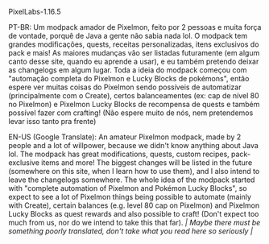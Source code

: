 PixelLabs-1.16.5

PT-BR: Um modpack amador de Pixelmon, feito por 2 pessoas e muita força de vontade, porquê de Java a gente não sabia nada lol.
O modpack tem grandes modificações, quests, receitas personalizadas, itens exclusivos do pack e mais!
As maiores mudanças vão ser listadas futuramente (em algum canto desse site, quando eu aprende a usar), e eu também pretendo deixar as changelogs em algum lugar.
Toda a ideia do modpack começou com "automação completa do Pixelmon e Lucky Blocks de pokémons", então espere ver muitas coisas do Pixelmon sendo possíveis de automatizar (principalmente com o Create), certos balanceamentes (ex: cap de nível 80 no Pixelmon) e Pixelmon Lucky Blocks de recompensa de quests e também possível fazer com crafting! (Não espere muito de nós, nem pretendemos levar isso tanto pra frente)

EN-US (Google Translate): An amateur Pixelmon modpack, made by 2 people and a lot of willpower, because we didn't know anything about Java lol.
The modpack has great modifications, quests, custom recipes, pack-exclusive items and more!
The biggest changes will be listed in the future (somewhere on this site, when I learn how to use them), and I also intend to leave the changelogs somewhere.
The whole idea of ​​the modpack started with "complete automation of Pixelmon and Pokémon Lucky Blocks", so expect to see a lot of Pixelmon things being possible to automate (mainly with Create), certain balances (e.g. level 80 cap on Pixelmon) and Pixelmon Lucky Blocks as quest rewards and also possible to craft! (Don't expect too much from us, nor do we intend to take this that far).
*| Maybe there must be something poorly translated, don't take what you read here so seriously |*

